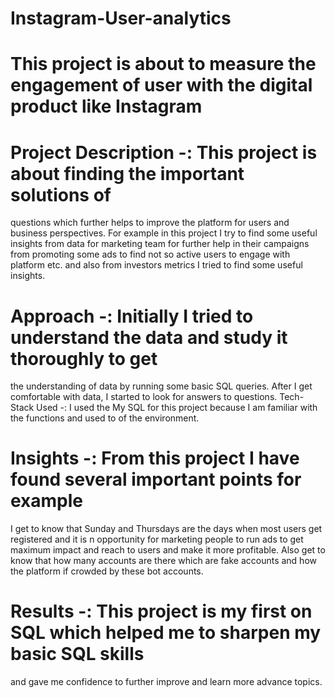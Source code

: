 # Instagram-User-analytics
# This project is about to measure the engagement of user with the digital product like Instagram

# Project Description -: This project is about finding the important solutions of
questions which further helps to improve the platform for users and business
perspectives.
For example in this project I try to find some useful insights from data for
marketing team for further help in their campaigns from promoting some ads to
find not so active users to engage with platform etc. and also from investors
metrics I tried to find some useful insights.

# Approach -: Initially I tried to understand the data and study it thoroughly to get
the understanding of data by running some basic SQL queries. After I get
comfortable with data, I started to look for answers to questions.
Tech- Stack Used -: I used the My SQL for this project because I am familiar with
the functions and used to of the environment.

# Insights -: From this project I have found several important points for example
I get to know that Sunday and Thursdays are the days when most users get
registered and it is n opportunity for marketing people to run ads to get maximum
impact and reach to users and make it more profitable.
Also get to know that how many accounts are there which are fake accounts and
how the platform if crowded by these bot accounts.

# Results -: This project is my first on SQL which helped me to sharpen my basic  SQL skills
and gave me confidence to further improve and learn more advance topics.
